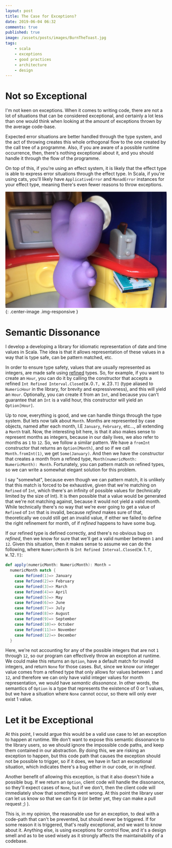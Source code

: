 ```yaml
---
layout: post
title: The Case for Exceptions?
date: 2019-06-04 06:32
comments: true
published: true
image: /assets/posts/images/BurnTheToast.jpg
tags:
    - scala
    - exceptions
    - good practices
    - architecture
    - design
---
```


# Not so Exceptional

I'm not keen on exceptions. When it comes to writing code, there are not a lot
of situations that can be considered exceptional, and certainly a lot less
than one would think when looking at the amount of exceptions thrown by the
average code-base.

Expected error situations are better handled through the type system, and the act of
throwing creates this whole orthogonal flow to the one created by the call tree
of a programme. Also, if you are aware of a possible runtime occurrence, then,
there's nothing exceptional about it, and you should handle it through the flow
of the programme.

On top of this, if you're using an effect system, it is likely that the effect
type is able to express error situations through the effect type. In Scala,
if you're using cats, you'll likely have `ApplicativeError` and `MonadError`
instances for your effect type, meaning there's even fewer reasons to throw
exceptions.

![An Exception Has Occurred: You've Burnt The Toast](/assets/posts/images/BurnTheToast.jpg){: .center-image .img-responsive }

# Semantic Dissonance

I develop a developing a library for idiomatic representation of date
and time values in Scala. The idea is that it allows representation of these
values in a way that is type safe, can be pattern matched, etc.

In order to ensure type safety, values that are usually represented as
integers, are made safe using [refined](https://github.com/fthomas/refined)
types. So, for example, if you want to create an `Hour`, you can do it by
calling the constructor that accepts a refined `Int Refined Interval.Closed[W.`0`.T, W.`23`.T]`
(type aliased to `NumericHour` in the library, for brevity and expressiveness),
and this will yield an `Hour`. Optionally, you can create it from an `Int`,
and because you can't guarantee that an `Int` is a valid hour, this constructor
will yield an `Option[Hour]`.

Up to now, everything is good, and we can handle things through the type
system. But lets now talk about `Month`. Months are represented by case
objects, named after each month, I.E `January`, `February`, etc..., all
extending a `Month` trait. Now, the interesting bit here, is that it also
makes sense to represent months as integers, because in our daily lives, we
also refer to months as `1` to `12`. So, we follow a similar pattern. We have
a `fromInt` constructor that returns an `Option[Month]`, and so if we call
`Month.fromInt(1)`, we get `Some(January)`. And then we have the constructor
that creates a month from a refined type, `Month(numericMonth: NumericMonth): Month`.
Fortunately, you can pattern match on refined types, so we can write a somewhat elegant
solution for this problem.

I say "somewhat", because even though we can pattern match, it is unlikely that
this match is forced to be exhaustive, given that we're matching on `Refined`
of `Int`, which there's an infinity of possible values for (technically limited by
the size of Int). It is then possible that a value would be generated that we're
not matching against, because it would not yield a valid month. While technically
there's no way that we're ever going to get a value of `Refined` of `Int` that
is invalid, because _refined_ makes sure of that, theoretically we could still
get an invalid value, if either we failed to define the right refinement for month,
of if _refined_ happens to have some bug.

If our refined type is defined correctly, and there's no obvious bug on
_refined_, then we know for sure that we'll get a valid number between
`1` and `12`. Given this situation, then it makes sense to assume we
can do the following, where `NumericMonth` is `Int Refined
Interval.Closed[W.`1`.T, W.`12`.T]`:

```scala
def apply(numericMonth: NumericMonth): Month =
  numericMonth match {
    case Refined(1)=> January
    case Refined(2)=> February
    case Refined(3)=> March
    case Refined(4)=> April
    case Refined(5)=> May
    case Refined(6)=> June
    case Refined(7)=> July
    case Refined(8)=> August
    case Refined(9)=> September
    case Refined(10)=> October
    case Refined(11)=> November
    case Refined(12)=> December
  }
```

Here, we're not accounting for any of the possible integers that are not `1`
through `12`, so our program can effectively throw an exception at runtime.
We could make this returns an `Option`, have a default match for invalid
integers, and return `None` for those cases.
But, since we know our integer value comes from a refined type that only
allows for values between `1` and `12`, and therefore we can only have valid
integer values for month representation, we would have *semantic dissonance*.
In other words, the semantics of `Option` is a type that represents the
existence of 0 or 1 values, but we have a situation where `None` cannot
occur, so there will only ever exist 1 value.

# Let it be Exceptional

At this point, I would argue this would be a valid use case to let an exception
to happen at runtime.
We don't want to expose this semantic dissonance to the library users, so we
should ignore the impossible code paths, and keep them contained in our abstraction.
By doing this, we are risking an exception to happen, but this code path
that causes the exception should not be possible to trigger, so if it does, we have
in fact an exceptional situation, which indicates there's a bug either in our code, or
in _refined_.

Another benefit of allowing this exception, is that it also doesn't hide a possible bug.
If we return an `Option`, client code will handle the dissonance, so they'll expect cases
of `None`, but if we don't, then the client code will immediately show that something
went wrong.
At this point the library user can let us know so that we can fix it (or better yet,
they can make a pull request ;) ).

This is, in my opinion, the reasonable use for an exception, to deal with a
code-path that can't be prevented, but should never be triggered. If for some
reason it is triggered, that's really exceptional, and we want to know about it.
Anything else, is using exceptions for control flow, and it's a design smell
and as to be used wisely as it strongly affects the maintainability of a
codebase.

